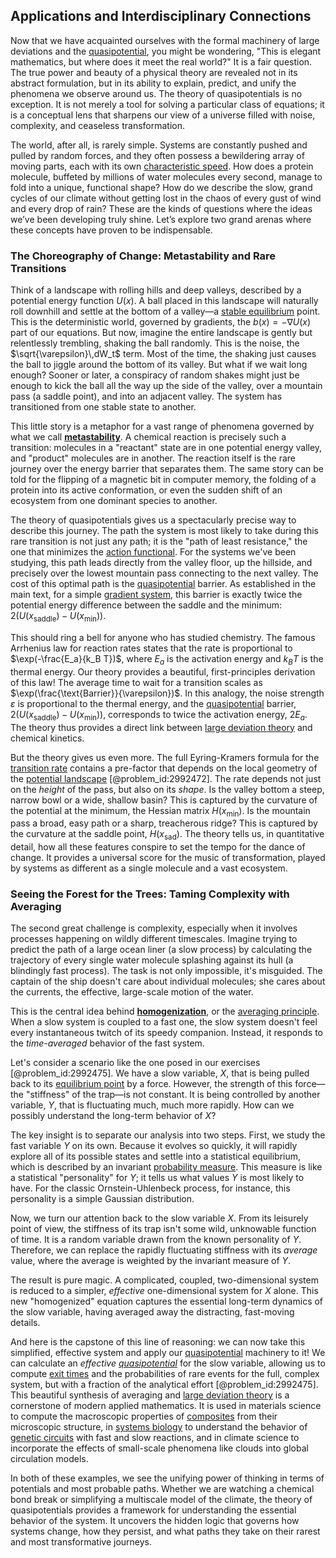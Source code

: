 ## Applications and Interdisciplinary Connections

Now that we have acquainted ourselves with the formal machinery of large deviations and the [quasipotential](@article_id:196053), you might be wondering, "This is elegant mathematics, but where does it meet the real world?" It is a fair question. The true power and beauty of a physical theory are revealed not in its abstract formulation, but in its ability to explain, predict, and unify the phenomena we observe around us. The theory of quasipotentials is no exception. It is not merely a tool for solving a particular class of equations; it is a conceptual lens that sharpens our view of a universe filled with noise, complexity, and ceaseless transformation.

The world, after all, is rarely simple. Systems are constantly pushed and pulled by random forces, and they often possess a bewildering array of moving parts, each with its own [characteristic speed](@article_id:173276). How does a protein molecule, buffeted by millions of water molecules every second, manage to fold into a unique, functional shape? How do we describe the slow, grand cycles of our climate without getting lost in the chaos of every gust of wind and every drop of rain? These are the kinds of questions where the ideas we’ve been developing truly shine. Let’s explore two grand arenas where these concepts have proven to be indispensable.

### The Choreography of Change: Metastability and Rare Transitions

Think of a landscape with rolling hills and deep valleys, described by a potential energy function $U(x)$. A ball placed in this landscape will naturally roll downhill and settle at the bottom of a valley—a [stable equilibrium](@article_id:268985) point. This is the deterministic world, governed by gradients, the $b(x) = -\nabla U(x)$ part of our equations. But now, imagine the entire landscape is gently but relentlessly trembling, shaking the ball randomly. This is the noise, the $\sqrt{\varepsilon}\,dW_t$ term. Most of the time, the shaking just causes the ball to jiggle around the bottom of its valley. But what if we wait long enough? Sooner or later, a conspiracy of random shakes might just be enough to kick the ball all the way up the side of the valley, over a mountain pass (a saddle point), and into an adjacent valley. The system has transitioned from one stable state to another.

This little story is a metaphor for a vast range of phenomena governed by what we call **[metastability](@article_id:140991)**. A chemical reaction is precisely such a transition: molecules in a "reactant" state are in one potential energy valley, and "product" molecules are in another. The reaction itself is the rare journey over the energy barrier that separates them. The same story can be told for the flipping of a magnetic bit in computer memory, the folding of a protein into its active conformation, or even the sudden shift of an ecosystem from one dominant species to another.

The theory of quasipotentials gives us a spectacularly precise way to describe this journey. The path the system is most likely to take during this rare transition is not just any path; it is the "path of least resistance," the one that minimizes the [action functional](@article_id:168722). For the systems we've been studying, this path leads directly from the valley floor, up the hillside, and precisely over the lowest mountain pass connecting to the next valley. The cost of this optimal path is the [quasipotential](@article_id:196053) barrier. As established in the main text, for a simple [gradient system](@article_id:260366), this barrier is exactly twice the potential energy difference between the saddle and the minimum: $2(U(x_{\text{saddle}}) - U(x_{\text{min}}))$.

This should ring a bell for anyone who has studied chemistry. The famous Arrhenius law for reaction rates states that the rate is proportional to $\exp(-\frac{E_a}{k_B T})$, where $E_a$ is the activation energy and $k_B T$ is the thermal energy. Our theory provides a beautiful, first-principles derivation of this law! The average time to wait for a transition scales as $\exp(\frac{\text{Barrier}}{\varepsilon})$. In this analogy, the noise strength $\varepsilon$ is proportional to the thermal energy, and the [quasipotential](@article_id:196053) barrier, $2(U(x_{\text{saddle}}) - U(x_{\text{min}}))$, corresponds to twice the activation energy, $2E_a$. The theory thus provides a direct link between [large deviation theory](@article_id:152987) and chemical kinetics.

But the theory gives us even more. The full Eyring-Kramers formula for the [transition rate](@article_id:261890) contains a pre-factor that depends on the local geometry of the [potential landscape](@article_id:270502) [@problem_id:2992472]. The rate depends not just on the *height* of the pass, but also on its *shape*. Is the valley bottom a steep, narrow bowl or a wide, shallow basin? This is captured by the curvature of the potential at the minimum, the Hessian matrix $H(x_{\text{min}})$. Is the mountain pass a broad, easy path or a sharp, treacherous ridge? This is captured by the curvature at the saddle point, $H(x_{\text{sad}})$. The theory tells us, in quantitative detail, how all these features conspire to set the tempo for the dance of change. It provides a universal score for the music of transformation, played by systems as different as a single molecule and a vast ecosystem.

### Seeing the Forest for the Trees: Taming Complexity with Averaging

The second great challenge is complexity, especially when it involves processes happening on wildly different timescales. Imagine trying to predict the path of a large ocean liner (a slow process) by calculating the trajectory of every single water molecule splashing against its hull (a blindingly fast process). The task is not only impossible, it's misguided. The captain of the ship doesn't care about individual molecules; she cares about the currents, the effective, large-scale motion of the water.

This is the central idea behind **[homogenization](@article_id:152682)**, or the [averaging principle](@article_id:172588). When a slow system is coupled to a fast one, the slow system doesn't feel every instantaneous twitch of its speedy companion. Instead, it responds to the *time-averaged* behavior of the fast system.

Let's consider a scenario like the one posed in our exercises [@problem_id:2992475]. We have a slow variable, $X$, that is being pulled back to its [equilibrium point](@article_id:272211) by a force. However, the strength of this force—the "stiffness" of the trap—is not constant. It is being controlled by another variable, $Y$, that is fluctuating much, much more rapidly. How can we possibly understand the long-term behavior of $X$?

The key insight is to separate our analysis into two steps. First, we study the fast variable $Y$ on its own. Because it evolves so quickly, it will rapidly explore all of its possible states and settle into a statistical equilibrium, which is described by an invariant [probability measure](@article_id:190928). This measure is like a statistical "personality" for $Y$; it tells us what values $Y$ is most likely to have. For the classic Ornstein-Uhlenbeck process, for instance, this personality is a simple Gaussian distribution.

Now, we turn our attention back to the slow variable $X$. From its leisurely point of view, the stiffness of its trap isn't some wild, unknowable function of time. It is a random variable drawn from the known personality of $Y$. Therefore, we can replace the rapidly fluctuating stiffness with its *average* value, where the average is weighted by the invariant measure of $Y$.

The result is pure magic. A complicated, coupled, two-dimensional system is reduced to a simpler, *effective* one-dimensional system for $X$ alone. This new "homogenized" equation captures the essential long-term dynamics of the slow variable, having averaged away the distracting, fast-moving details.

And here is the capstone of this line of reasoning: we can now take this simplified, effective system and apply our [quasipotential](@article_id:196053) machinery to it! We can calculate an *effective [quasipotential](@article_id:196053)* for the slow variable, allowing us to compute [exit times](@article_id:192628) and the probabilities of rare events for the full, complex system, but with a fraction of the analytical effort [@problem_id:2992475]. This beautiful synthesis of averaging and [large deviation theory](@article_id:152987) is a cornerstone of modern applied mathematics. It is used in materials science to compute the macroscopic properties of [composites](@article_id:150333) from their microscopic structure, in [systems biology](@article_id:148055) to understand the behavior of [genetic circuits](@article_id:138474) with fast and slow reactions, and in climate science to incorporate the effects of small-scale phenomena like clouds into global circulation models.

In both of these examples, we see the unifying power of thinking in terms of potentials and most probable paths. Whether we are watching a chemical bond break or simplifying a multiscale model of the climate, the theory of quasipotentials provides a framework for understanding the essential behavior of the system. It uncovers the hidden logic that governs how systems change, how they persist, and what paths they take on their rarest and most transformative journeys.